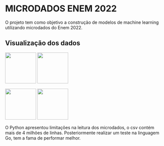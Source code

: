 # MICRODADOS ENEM 2022
 O projeto tem como objetivo a construção de modelos de machine learning utilizando microdados do Enem 2022.

 ## Visualização dos dados 

<p float="left">
  <img src="/path/to/hist_mean_public.png" width="100" />
  <img src="/path/to/hist_mean_private.png" width="100" /> 
</p>

<p float="left">
  <img src="/path/to/boxplot_mean_public.png" width="100" />
  <img src="/path/to/boxplot_mean_private.png" width="100" /> 
</p>

O Python apresentou limitações na leitura dos microdados, o csv contém mais de 4 milhões de linhas. Posteriormente realizar um teste na linguagem Go, tem a fama de performar melhor.


